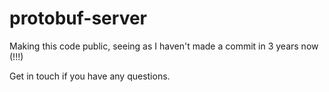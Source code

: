 # protobuf-server

Making this code public, seeing as I haven't made a commit in 3 years now (!!!)

Get in touch if you have any questions.
